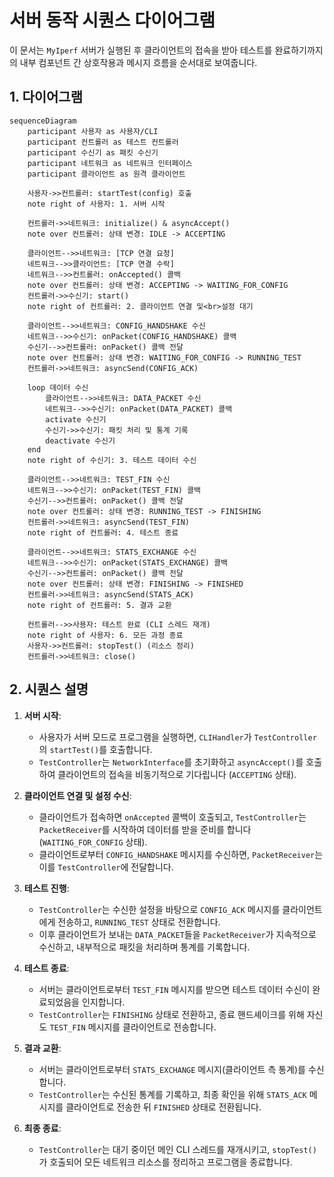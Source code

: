 # 서버 동작 시퀀스 다이어그램

이 문서는 `MyIperf` 서버가 실행된 후 클라이언트의 접속을 받아 테스트를 완료하기까지의 내부 컴포넌트 간 상호작용과 메시지 흐름을 순서대로 보여줍니다.

## 1. 다이어그램

```mermaid
sequenceDiagram
    participant 사용자 as 사용자/CLI
    participant 컨트롤러 as 테스트 컨트롤러
    participant 수신기 as 패킷 수신기
    participant 네트워크 as 네트워크 인터페이스
    participant 클라이언트 as 원격 클라이언트

    사용자->>컨트롤러: startTest(config) 호출
    note right of 사용자: 1. 서버 시작

    컨트롤러->>네트워크: initialize() & asyncAccept()
    note over 컨트롤러: 상태 변경: IDLE -> ACCEPTING

    클라이언트-->>네트워크: [TCP 연결 요청]
    네트워크-->>클라이언트: [TCP 연결 수락]
    네트워크-->>컨트롤러: onAccepted() 콜백
    note over 컨트롤러: 상태 변경: ACCEPTING -> WAITING_FOR_CONFIG
    컨트롤러->>수신기: start()
    note right of 컨트롤러: 2. 클라이언트 연결 및<br>설정 대기

    클라이언트-->>네트워크: CONFIG_HANDSHAKE 수신
    네트워크-->>수신기: onPacket(CONFIG_HANDSHAKE) 콜백
    수신기-->>컨트롤러: onPacket() 콜백 전달
    note over 컨트롤러: 상태 변경: WAITING_FOR_CONFIG -> RUNNING_TEST
    컨트롤러->>네트워크: asyncSend(CONFIG_ACK)

    loop 데이터 수신
        클라이언트-->>네트워크: DATA_PACKET 수신
        네트워크-->>수신기: onPacket(DATA_PACKET) 콜백
        activate 수신기
        수신기->>수신기: 패킷 처리 및 통계 기록
        deactivate 수신기
    end
    note right of 수신기: 3. 테스트 데이터 수신

    클라이언트-->>네트워크: TEST_FIN 수신
    네트워크-->>수신기: onPacket(TEST_FIN) 콜백
    수신기-->>컨트롤러: onPacket() 콜백 전달
    note over 컨트롤러: 상태 변경: RUNNING_TEST -> FINISHING
    컨트롤러->>네트워크: asyncSend(TEST_FIN)
    note right of 컨트롤러: 4. 테스트 종료

    클라이언트-->>네트워크: STATS_EXCHANGE 수신
    네트워크-->>수신기: onPacket(STATS_EXCHANGE) 콜백
    수신기-->>컨트롤러: onPacket() 콜백 전달
    note over 컨트롤러: 상태 변경: FINISHING -> FINISHED
    컨트롤러->>네트워크: asyncSend(STATS_ACK)
    note right of 컨트롤러: 5. 결과 교환

    컨트롤러-->>사용자: 테스트 완료 (CLI 스레드 재개)
    note right of 사용자: 6. 모든 과정 종료
    사용자->>컨트롤러: stopTest() (리소스 정리)
    컨트롤러->>네트워크: close()
```

## 2. 시퀀스 설명

1.  **서버 시작**:
    *   사용자가 서버 모드로 프로그램을 실행하면, `CLIHandler`가 `TestController`의 `startTest()`를 호출합니다.
    *   `TestController`는 `NetworkInterface`를 초기화하고 `asyncAccept()`를 호출하여 클라이언트의 접속을 비동기적으로 기다립니다 (`ACCEPTING` 상태).

2.  **클라이언트 연결 및 설정 수신**:
    *   클라이언트가 접속하면 `onAccepted` 콜백이 호출되고, `TestController`는 `PacketReceiver`를 시작하여 데이터를 받을 준비를 합니다 (`WAITING_FOR_CONFIG` 상태).
    *   클라이언트로부터 `CONFIG_HANDSHAKE` 메시지를 수신하면, `PacketReceiver`는 이를 `TestController`에 전달합니다.

3.  **테스트 진행**:
    *   `TestController`는 수신한 설정을 바탕으로 `CONFIG_ACK` 메시지를 클라이언트에게 전송하고, `RUNNING_TEST` 상태로 전환합니다.
    *   이후 클라이언트가 보내는 `DATA_PACKET`들을 `PacketReceiver`가 지속적으로 수신하고, 내부적으로 패킷을 처리하며 통계를 기록합니다.

4.  **테스트 종료**:
    *   서버는 클라이언트로부터 `TEST_FIN` 메시지를 받으면 테스트 데이터 수신이 완료되었음을 인지합니다.
    *   `TestController`는 `FINISHING` 상태로 전환하고, 종료 핸드셰이크를 위해 자신도 `TEST_FIN` 메시지를 클라이언트로 전송합니다.

5.  **결과 교환**:
    *   서버는 클라이언트로부터 `STATS_EXCHANGE` 메시지(클라이언트 측 통계)를 수신합니다.
    *   `TestController`는 수신된 통계를 기록하고, 최종 확인을 위해 `STATS_ACK` 메시지를 클라이언트로 전송한 뒤 `FINISHED` 상태로 전환됩니다.

6.  **최종 종료**:
    *   `TestController`는 대기 중이던 메인 CLI 스레드를 재개시키고, `stopTest()`가 호출되어 모든 네트워크 리소스를 정리하고 프로그램을 종료합니다.

